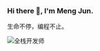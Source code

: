 ### Hi there 👋, I'm Meng Jun.

生命不停，编程不止。

![全栈开发师](https://tva1.sinaimg.cn/large/007S8ZIlly1ggms66rig8j31bi0hcgol.jpg)

<!--
**hom/hom** is a ✨ _special_ ✨ repository because its `README.md` (this file) appears on your GitHub profile.

Here are some ideas to get you started:

- 🔭 I’m currently working on ...
- 🌱 I’m currently learning ...
- 👯 I’m looking to collaborate on ...
- 🤔 I’m looking for help with ...
- 💬 Ask me about ...
- 📫 How to reach me: ...
- 😄 Pronouns: ...
- ⚡ Fun fact: ...
-->
